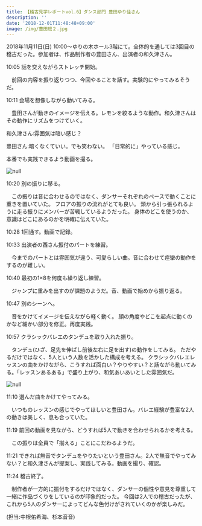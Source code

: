 ```yaml
---
title: 【稽古見学レポートvol.6】ダンス部門 豊田ゆり佳さん
description: ''
date: '2018-12-01T11:48:48+09:00'
image: /img/豊田班２.jpg
---
```

2018年11月11日(日) 10:00～ゆりの木ホール3階にて。全体的を通しては3回目の稽古だった。参加者は、作品制作者の豊田さん、出演者の和久津さん。

10:05 話を交えながらストレッチ開始。

 　前回の内容を振り返りつつ、今回やることを話す。実験的にやってみるそうだ。

10:11 会場を想像しながら動いてみる。

　豊田さんが動きのイメージを伝える。レモンを絞るような動作。和久津さんはその動作にリズムをつけていく。

和久津さん:雰囲気は暗い感じ？

豊田さん:暗くなくていい。でも笑わない。
「日常的に」やっている感じ。

本番でも実践できるよう動画を撮る。

![null](/img/toyodahan2.jpg)

10:20 別の振りに移る。

　この振りは音に合わせるのではなく、ダンサーそれぞれのペースで動くことに重きを置いていた。
フロアの振りの流れがとても良い。
頭から引っ張られるように走る振りにメンバーが苦戦しているようだった。
身体のどこを使うのか、意識はどこにあるのかを明確に伝えていた。

10:28 1回通す。動画で記録。

10:33 出演者の西さん振付のパートを練習。

　今までのパートとは雰囲気が違う、可愛らしい曲。音に合わせて痙攣の動作をするのが難しい。

10:40 
 最初の1×8を何度も繰り返し練習。

　ジャンプに重みを出すのが課題のようだ。音、動画で始めから振り返る。

10:47 別のシーンへ。

　音をかけてイメージを伝えながら軽く動く。 
顔の角度やどこを起点に動くのかなど細かい部分を修正。再度実践。

10:57 クラシックバレエのタンデュを取り入れた振り。

　タンデュ(ひざ、足先を伸ばし前後左右に足を出す)の動作をしてみる。
ただやるだけではなく、5人という人数を活かした構成を考える。
クラシックバレエレッスンの曲をかけながら、こうすれば面白い？やりやすい？と話ながら動いてみる。「レッスンあるある」で盛り上がり、和気あいあいとした雰囲気だ。

![null](/img/toyodahan1.jpg)

11:10 選んだ曲をかけてやってみる。

　いつものレッスンの感じでやってほしいと豊田さん。バレエ経験が豊富な2人の動きは美しく、息も合っていた。

11:19 前回の動画を見ながら、どうすれば5人で動きを合わせられるかを考える。

　この振りは全員で「揃える」ことにこだわるようだ。

11:21 できれば無音でタンデュをやりたいという豊田さん。2人で無音でやってみない？と和久津さんが提案し、実践してみる。動画を撮り、確認。

11:24 稽古終了。

　制作者が一方的に振付をするだけではなく、ダンサーの個性や意見を尊重して一緒に作品づくりをしているのが印象的だった。
今回は2人での稽古だったが、これから5人のダンサーによってどんな色付けがされていくのかが楽しみだ。

(担当:中根佑希海、杉本音音)
